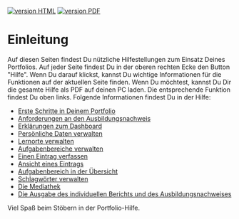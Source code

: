 <a class="version-badge" href="https://fizban05.rz.tu-harburg.de/itbh/portfolio-hilfe/"><img alt="version HTML" src="https://img.shields.io/badge/version-HTML-yellowgreen.svg" /></a>
<a class="version-badge" href="https://fizban05.rz.tu-harburg.de/itbh/portfolio-hilfe/book_pdf/book.pdf?/"><img alt="version PDF" src="https://img.shields.io/badge/version-PDF-orange.svg" /></a>

# Einleitung

Auf diesen Seiten findest Du nützliche Hilfestellungen zum Einsatz Deines Portfolios. Auf jeder Seite findest Du in der oberen rechten Ecke den Button "Hilfe". Wenn Du darauf klickst, kannst Du wichtige Informationen für die Funktionen auf der aktuellen Seite finden.
Wenn Du möchtest, kannst Du Dir die gesamte Hilfe als PDF auf deinen PC laden. Die entsprechende Funktion findest Du oben links. Folgende Informationen findest Du in der Hilfe:


* [Erste Schritte in Deinem Portfolio](erste_schritte.md)
* [Anforderungen an den Ausbildungsnachweis](ausgabe/anforderungen_ausbildungsnachweis.md)
* [Erklärungen zum Dashboard](dashboard/hilfe_dashboard.md)
* [Persönliche Daten verwalten](profil/hilfe_profil_persoenlich.md)
* [Lernorte verwalten](profil/hilfe_profil_lernorte.md)
* [Aufgabenbereiche verwalten](profil/hilfe_profil_aufgabenbereiche.md)
* [Einen Eintrag verfassen](portfolio_eintrag/hilfe_eintrag_erstellen.md)
* [Ansicht eines Eintrags](portfolio_eintrag/hilfe_eintrag_uebersicht.md)
* [Aufgabenbereich in der Übersicht](aufgabenbereich/hilfe_aufgabenbereich_uebersicht.md) 
* [Schlagwörter verwalten](schlagwoerter/hilfe_schlagwoerter.md)
* [Die Mediathek](mediathek/hilfe_mediathek.md)
* [Die Ausgabe des individuellen Berichts und des Ausbildungsnachweises](ausgabe/hilfe_ausgabe.md)

Viel Spaß beim Stöbern in der Portfolio-Hilfe.
